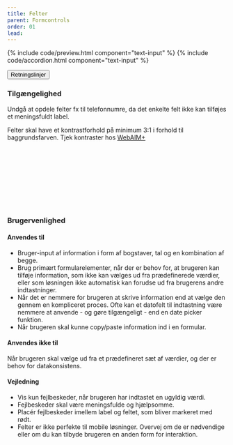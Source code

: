 ```yaml
---
title: Felter
parent: Formcontrols
order: 01
lead: 
---
```


{% include code/preview.html component="text-input" %}
{% include code/accordion.html component="text-input" %}
<div class="accordion-bordered accordion-docs">
  <button class="button-unstyled accordion-button"
      aria-expanded="true" aria-controls="text-input-docs">
    Retningslinjer
  </button>
  <div id="text-input-docs" aria-hidden="false" class="accordion-content">
    <article>
      <section>
          <h3 class="h4">Tilgængelighed</h3>
          <p>Undgå at opdele felter fx til telefonnumre, da det enkelte felt ikke kan tilføjes et meningsfuldt label.</p>
          <p>Felter skal have et kontrastforhold på minimum 3:1 i forhold til baggrundsfarven. Tjek kontraster hos <a href="https://webaim.org/resources/contrastchecker/" class="icon-link">WebAIM+ <svg class="icon-svg" focusable="false" aria-hidden="true" tabindex="-1"><use xlink:href="#open-in-new"></use></svg></a></p>
      </section>
      <section>
        <h3 class="h4">Brugervenlighed</h3>
        <h4 class="h5">Anvendes til</h4>
        <ul>
            <li>Bruger-input af information i form af bogstaver, tal og en kombination af begge.</li>
            <li>Brug primært formularelementer, når der er behov for, at brugeren kan tilføje information, som ikke kan vælges ud fra prædefinerede værdier, eller som løsningen ikke automatisk kan forudse ud fra brugerens andre indtastninger.</li>
            <li>Når det er nemmere for brugeren at skrive information end at vælge den gennem en kompliceret proces. Ofte kan et datofelt til indtastning være nemmere at anvende - og gøre tilgængeligt - end en date picker funktion.</li>
            <li>Når brugeren skal kunne copy/paste information ind i en formular.</li>
        </ul>
        <h4 class="h5">Anvendes ikke til</h4>
        <p>Når brugeren skal vælge ud fra et prædefineret sæt af værdier, og der er behov for datakonsistens.</p>
        <h4 class="h5">Vejledning</h4>
        <ul>
            <li>Vis kun fejlbeskeder, når brugeren har indtastet en ugyldig værdi.</li>
            <li>Fejlbeskeder skal være meningsfulde og hjælpsomme. </li>
            <li>Placér fejlbeskeder imellem label og feltet, som bliver markeret med rødt.</li>
            <li>Felter er ikke perfekte til mobile løsninger. Overvej om de er nødvendige eller om du kan tilbyde brugeren en anden form for interaktion.</li>
        </ul>
      </section>
    </article>
  </div>
</div>
